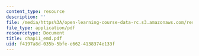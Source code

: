 ```yaml
---
content_type: resource
description: ''
file: /media/https%3A/open-learning-course-data-rc.s3.amazonaws.com/res-6-003-electromechanical-dynamics-spring-2009/f4197a8d035b5bfee6624138374e133f_chap11_emd.pdf
file_type: application/pdf
resourcetype: Document
title: chap11_emd.pdf
uid: f4197a8d-035b-5bfe-e662-4138374e133f
---
```

